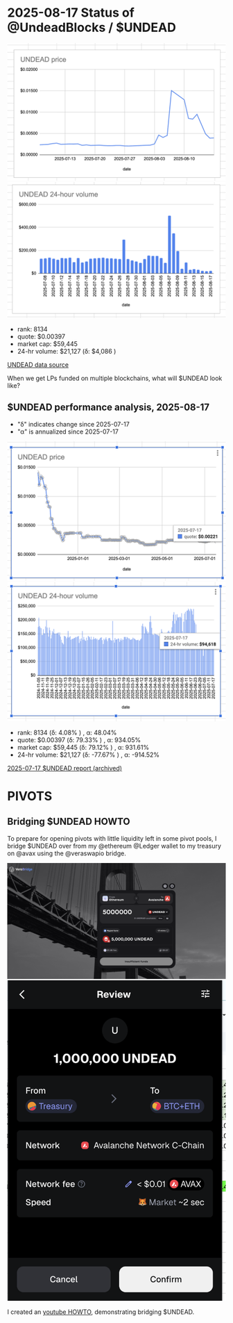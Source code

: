# 2025-08-17 Status of @UndeadBlocks / $UNDEAD 

![$UNDEAD rank](imgs/01a-rank.png) 
![$UNDEAD quote](imgs/01b-quote.png) 
![$UNDEAD market captalization](imgs/01c-cap.png) 
![$UNDEAD 24-hour volume](imgs/01d-vol.png) 

* rank: 8134 
* quote: $0.00397 
* market cap: $59,445 
* 24-hr volume: $21,127 (δ: $4,086 ) 


[UNDEAD data source](https://www.coingecko.com/en/coins/undead-blocks) 



When we get LPs funded on multiple blockchains, what will $UNDEAD look like? 

## $UNDEAD performance analysis, 2025-08-17 

* "δ" indicates change since 2025-07-17 
* "α" is annualized since 2025-07-17 

![$UNDEAD rank](/blog/snapshot/imgs/01a-rank.png) 
![$UNDEAD quote](/blog/snapshot/imgs/01b-quote.png) 
![$UNDEAD market captalization](/blog/snapshot/imgs/01c-cap.png) 
![$UNDEAD 24-hour volume](/blog/snapshot/imgs/01d-vol.png) 

* rank: 8134 (δ: 4.08% ) , α: 48.04% 
* quote: $0.00397 (δ: 79.33% ) , α: 934.05% 
* market cap: $59,445 (δ: 79.12% ) , α: 931.61% 
* 24-hr volume: $21,127 (δ: -77.67% ) , α: -914.52% 

[2025-07-17 $UNDEAD report (archived)](https://github.com/pivoteur/biz/tree/main/blog/snapshot) 

# PIVOTS

## Bridging $UNDEAD HOWTO

To prepare for opening pivots with little liquidity left in some pivot pools, I bridge $UNDEAD over from my @ethereum @Ledger wallet to my treasury on @avax using the @veraswapio bridge.

![Bridge UNDEAD from Ethereum using the Vera Bridge](imgs/03a-bridge.png)
![Transfer UNDEAD from the treasury to a pivot pool](imgs/03b-xfer.png)

I created an [youtube HOWTO](https://x.com/pivocateur/status/1957223276775915766), demonstrating bridging $UNDEAD.
